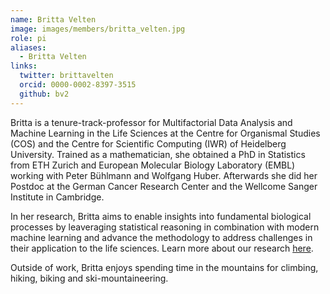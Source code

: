 ```yaml
---
name: Britta Velten
image: images/members/britta_velten.jpg
role: pi
aliases:
  - Britta Velten
links:
  twitter: brittavelten
  orcid: 0000-0002-8397-3515
  github: bv2
---
```


Britta is a tenure-track-professor for Multifactorial Data Analysis and Machine Learning in the Life Sciences at the Centre for Organismal Studies (COS) and the Centre for Scientific Computing (IWR) of Heidelberg University. Trained as a mathematician, she obtained a PhD in Statistics from ETH Zurich and European Molecular Biology Laboratory (EMBL) working with Peter Bühlmann and Wolfgang Huber. Afterwards she did her Postdoc at the German Cancer Research Center and the Wellcome Sanger Institute in Cambridge. 

In her research, Britta aims to enable insights into fundamental biological processes by leaveraging statistical reasoning in combination with modern machine learning and advance the methodology to address challenges in their application to the life sciences. Learn more about our research [here](https://velten-group.org/research/).

Outside of work, Britta enjoys spending time in the mountains for climbing, hiking, biking and ski-mountaineering.
